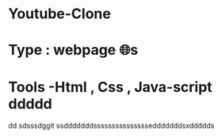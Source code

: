 # Youtube-Clone
# Type : webpage 🌐s
# Tools -Html , Css , Java-script ddddd
dd
sdsssdggit ssdddddddsssssssssssssssedddddddsxddddds